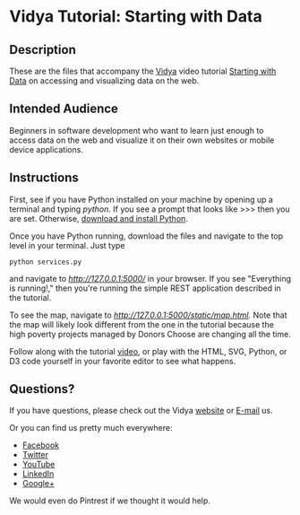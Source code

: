 # Vidya Tutorial: Starting with Data

## Description

These are the files that accompany the [Vidya](http://www.vidyasource.com) video tutorial 
[Starting with Data](https://www.youtube.com/watch?v=bzl4hCH2CdY) on accessing and visualizing
data on the web.


## Intended Audience

Beginners in software development who want to learn just enough to access data on the web and visualize it on their own
websites or mobile device applications.

## Instructions

First, see if you have Python installed on your machine by opening up a terminal and typing *python*. If you see a prompt
that looks like >>> then you are set. Otherwise, [download and install Python](http://www.python.org/getit/).

Once you have Python running, download the files and navigate to the top level in your terminal. Just type

`python services.py`

and navigate to *http://127.0.0.1:5000/* in your browser. If you see "Everything is running!," then you're running the
simple REST application described in the tutorial.

To see the map, navigate to *http://127.0.0.1:5000/static/map.html.* Note that the map will likely look different from the one in the tutorial because the high poverty projects managed by Donors Choose are changing all the time. 

Follow along with the tutorial [video](https://www.youtube.com/watch?v=bzl4hCH2CdY),
or play with the HTML, SVG, Python, or D3 code yourself in your favorite editor to see what happens.


## Questions?

If you have questions, please check out the Vidya [website](http://www.vidyasource.com) or [E-mail](mailto:info@vidyasource.com) us.

Or you can find us pretty much everywhere:

* [Facebook](https://www.facebook.com/VidyaSource)
* [Twitter](https://twitter.com/VidyaSource)
* [YouTube](https://www.youtube.com/channel/UC24LVc8Bb65SF6LW-SLog9A)
* [LinkedIn](http://www.linkedin.com/company/3285099?trk=prof-exp-company-name)
* [Google+](https://plus.google.com/+Vidyasource)

We would even do Pintrest if we thought it would help.
